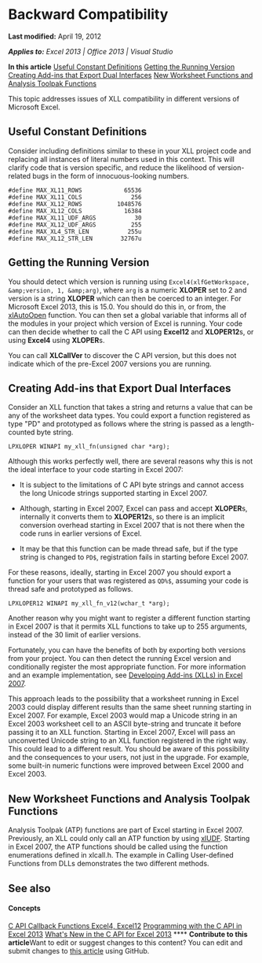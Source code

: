 
# Backward Compatibility

 **Last modified:** April 19, 2012

 _**Applies to:** Excel 2013 | Office 2013 | Visual Studio_

 **In this article**
 [Useful Constant Definitions](#sectionSection0)
 [Getting the Running Version](#sectionSection1)
 [Creating Add-ins that Export Dual Interfaces](#sectionSection2)
 [New Worksheet Functions and Analysis Toolpak Functions](#sectionSection3)


This topic addresses issues of XLL compatibility in different versions of Microsoft Excel.

## Useful Constant Definitions
<a name="sectionSection0"> </a>

Consider including definitions similar to these in your XLL project code and replacing all instances of literal numbers used in this context. This will clarify code that is version specific, and reduce the likelihood of version-related bugs in the form of innocuous-looking numbers.


```
#define MAX_XL11_ROWS            65536
#define MAX_XL11_COLS              256
#define MAX_XL12_ROWS          1048576
#define MAX_XL12_COLS            16384
#define MAX_XL11_UDF_ARGS           30
#define MAX_XL12_UDF_ARGS          255
#define MAX_XL4_STR_LEN           255u
#define MAX_XL12_STR_LEN        32767u
```


## Getting the Running Version
<a name="sectionSection1"> </a>

You should detect which version is running using  `Excel4(xlfGetWorkspace, &amp;version, 1, &amp;arg)`, where  `arg` is a numeric **XLOPER** set to 2 and version is a string **XLOPER** which can then be coerced to an integer. For Microsoft Excel 2013, this is 15.0. You should do this in, or from, the [xlAutoOpen](748cecb6-61d0-496b-a1a4-a73d22eb29e2.md) function. You can then set a global variable that informs all of the modules in your project which version of Excel is running. Your code can then decide whether to call the C API using **Excel12** and **XLOPER12**s, or using  **Excel4** using **XLOPER**s.

You can call  **XLCallVer** to discover the C API version, but this does not indicate which of the pre-Excel 2007 versions you are running.


## Creating Add-ins that Export Dual Interfaces
<a name="sectionSection2"> </a>

Consider an XLL function that takes a string and returns a value that can be any of the worksheet data types. You could export a function registered as type "PD" and prototyped as follows where the string is passed as a length-counted byte string.

 `LPXLOPER WINAPI my_xll_fn(unsigned char *arg);`

Although this works perfectly well, there are several reasons why this is not the ideal interface to your code starting in Excel 2007:


- It is subject to the limitations of C API byte strings and cannot access the long Unicode strings supported starting in Excel 2007.
    
- Although, starting in Excel 2007, Excel can pass and accept  **XLOPER**s, internally it converts them to  **XLOPER12**s, so there is an implicit conversion overhead starting in Excel 2007 that is not there when the code runs in earlier versions of Excel.
    
- It may be that this function can be made thread safe, but if the type string is changed to  `PD$`, registration fails in starting before Excel 2007.
    
For these reasons, ideally, starting in Excel 2007 you should export a function for your users that was registered as  `QD%$`, assuming your code is thread safe and prototyped as follows.

 `LPXLOPER12 WINAPI my_xll_fn_v12(wchar_t *arg);`

Another reason why you might want to register a different function starting in Excel 2007 is that it permits XLL functions to take up to 255 arguments, instead of the 30 limit of earlier versions.

Fortunately, you can have the benefits of both by exporting both versions from your project. You can then detect the running Excel version and conditionally register the most appropriate function. For more information and an example implementation, see  [Developing Add-ins (XLLs) in Excel 2007](http://msdn.microsoft.com/en-us/library/aa730920.aspx).

This approach leads to the possibility that a worksheet running in Excel 2003 could display different results than the same sheet running starting in Excel 2007. For example, Excel 2003 would map a Unicode string in an Excel 2003 worksheet cell to an ASCII byte-string and truncate it before passing it to an XLL function. Starting in Excel 2007, Excel will pass an unconverted Unicode string to an XLL function registered in the right way. This could lead to a different result. You should be aware of this possibility and the consequences to your users, not just in the upgrade. For example, some built-in numeric functions were improved between Excel 2000 and Excel 2003.


## New Worksheet Functions and Analysis Toolpak Functions
<a name="sectionSection3"> </a>

Analysis Toolpak (ATP) functions are part of Excel starting in Excel 2007. Previously, an XLL could only call an ATP function by using  [xlUDF](b608b356-ca5c-47bb-9de8-9b7e2b3924dd.md). Starting in Excel 2007, the ATP functions should be called using the function enumerations defined in xlcall.h. The example in Calling User-defined Functions from DLLs demonstrates the two different methods.


## See also
<a name="sectionSection3"> </a>


#### Concepts


 [C API Callback Functions Excel4, Excel12](0f3ae86d-329a-4177-a65b-6288c248297e.md)
 [Programming with the C API in Excel 2013](142bc0ce-7d16-4b69-9799-ce6558da2def.md)
 [What's New in the C API for Excel 2013](f11552e1-b8ea-4933-b6fc-c452b07eb59d.md)
****   **Contribute to this article**Want to edit or suggest changes to this content? You can edit and submit changes to  [this article](https://github.com/jhershey00/VBA_Excel_Test/OpenXMLCon/articles/ac200824-0620-4f03-8bd2-59226c1e79d7.md) using GitHub.

